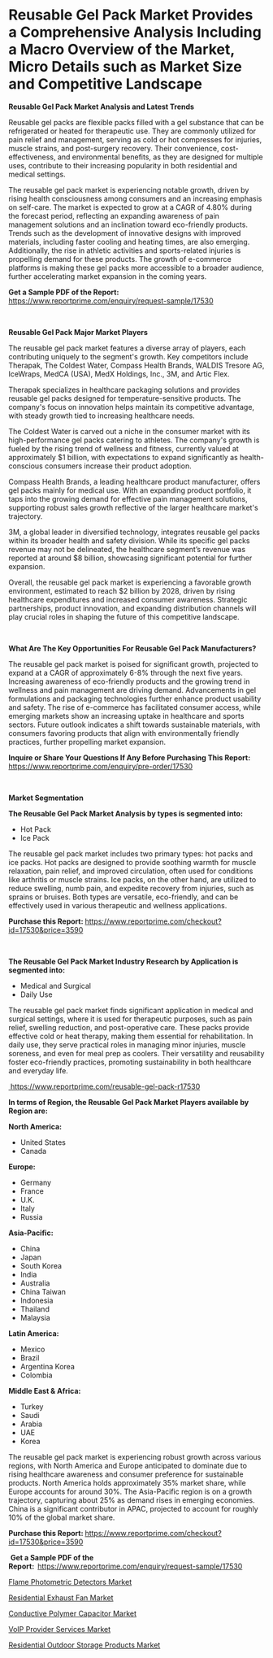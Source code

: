<p><h1>Reusable Gel Pack Market Provides a Comprehensive Analysis Including a Macro Overview of the Market, Micro Details such as Market Size and Competitive Landscape</h1></p><p><strong>Reusable Gel Pack Market Analysis and Latest Trends</strong></p>
<p><p>Reusable gel packs are flexible packs filled with a gel substance that can be refrigerated or heated for therapeutic use. They are commonly utilized for pain relief and management, serving as cold or hot compresses for injuries, muscle strains, and post-surgery recovery. Their convenience, cost-effectiveness, and environmental benefits, as they are designed for multiple uses, contribute to their increasing popularity in both residential and medical settings.</p><p>The reusable gel pack market is experiencing notable growth, driven by rising health consciousness among consumers and an increasing emphasis on self-care. The market is expected to grow at a CAGR of 4.80% during the forecast period, reflecting an expanding awareness of pain management solutions and an inclination toward eco-friendly products. Trends such as the development of innovative designs with improved materials, including faster cooling and heating times, are also emerging. Additionally, the rise in athletic activities and sports-related injuries is propelling demand for these products. The growth of e-commerce platforms is making these gel packs more accessible to a broader audience, further accelerating market expansion in the coming years.</p></p>
<p><strong>Get a Sample PDF of the Report:&nbsp;</strong> <a href="https://www.reportprime.com/enquiry/request-sample/17530?utm_campaign=113&utm_medium=2&utm_source=Github&utm_content=ia&utm_term=19112024&utm_id=reusable-gel-pack">https://www.reportprime.com/enquiry/request-sample/17530</a></p>
<p>&nbsp;</p>
<p><strong>Reusable Gel Pack Major Market Players</strong></p>
<p><p>The reusable gel pack market features a diverse array of players, each contributing uniquely to the segment's growth. Key competitors include Therapak, The Coldest Water, Compass Health Brands, WALDIS Tresore AG, IceWraps, MedCA (USA), MedX Holdings, Inc., 3M, and Artic Flex.</p><p>Therapak specializes in healthcare packaging solutions and provides reusable gel packs designed for temperature-sensitive products. The company's focus on innovation helps maintain its competitive advantage, with steady growth tied to increasing healthcare needs.</p><p>The Coldest Water is carved out a niche in the consumer market with its high-performance gel packs catering to athletes. The company's growth is fueled by the rising trend of wellness and fitness, currently valued at approximately $1 billion, with expectations to expand significantly as health-conscious consumers increase their product adoption.</p><p>Compass Health Brands, a leading healthcare product manufacturer, offers gel packs mainly for medical use. With an expanding product portfolio, it taps into the growing demand for effective pain management solutions, supporting robust sales growth reflective of the larger healthcare market's trajectory.</p><p>3M, a global leader in diversified technology, integrates reusable gel packs within its broader health and safety division. While its specific gel packs revenue may not be delineated, the healthcare segment’s revenue was reported at around $8 billion, showcasing significant potential for further expansion.</p><p>Overall, the reusable gel pack market is experiencing a favorable growth environment, estimated to reach $2 billion by 2028, driven by rising healthcare expenditures and increased consumer awareness. Strategic partnerships, product innovation, and expanding distribution channels will play crucial roles in shaping the future of this competitive landscape.</p></p>
<p>&nbsp;</p>
<p><strong>What Are The Key Opportunities For Reusable Gel Pack Manufacturers?</strong></p>
<p><p>The reusable gel pack market is poised for significant growth, projected to expand at a CAGR of approximately 6-8% through the next five years. Increasing awareness of eco-friendly products and the growing trend in wellness and pain management are driving demand. Advancements in gel formulations and packaging technologies further enhance product usability and safety. The rise of e-commerce has facilitated consumer access, while emerging markets show an increasing uptake in healthcare and sports sectors. Future outlook indicates a shift towards sustainable materials, with consumers favoring products that align with environmentally friendly practices, further propelling market expansion.</p></p>
<p><strong>Inquire or Share Your Questions If Any Before Purchasing This Report:</strong> <a href="https://www.reportprime.com/enquiry/pre-order/17530?utm_campaign=113&utm_medium=2&utm_source=Github&utm_content=ia&utm_term=19112024&utm_id=reusable-gel-pack">https://www.reportprime.com/enquiry/pre-order/17530</a></p>
<p>&nbsp;</p>
<p><strong>Market Segmentation</strong></p>
<p><strong>The Reusable Gel Pack Market Analysis by types is segmented into:</strong></p>
<p><ul><li>Hot Pack</li><li>Ice Pack</li></ul></p>
<p><p>The reusable gel pack market includes two primary types: hot packs and ice packs. Hot packs are designed to provide soothing warmth for muscle relaxation, pain relief, and improved circulation, often used for conditions like arthritis or muscle strains. Ice packs, on the other hand, are utilized to reduce swelling, numb pain, and expedite recovery from injuries, such as sprains or bruises. Both types are versatile, eco-friendly, and can be effectively used in various therapeutic and wellness applications.</p></p>
<p><strong>Purchase this Report:&nbsp;</strong><a href="https://www.reportprime.com/checkout?id=17530&price=3590&utm_campaign=113&utm_medium=2&utm_source=Github&utm_content=ia&utm_term=19112024&utm_id=reusable-gel-pack">https://www.reportprime.com/checkout?id=17530&price=3590</a></p>
<p>&nbsp;</p>
<p><strong>The Reusable Gel Pack Market Industry Research by Application is segmented into:</strong></p>
<p><ul><li>Medical and Surgical</li><li>Daily Use</li></ul></p>
<p><p>The reusable gel pack market finds significant application in medical and surgical settings, where it is used for therapeutic purposes, such as pain relief, swelling reduction, and post-operative care. These packs provide effective cold or heat therapy, making them essential for rehabilitation. In daily use, they serve practical roles in managing minor injuries, muscle soreness, and even for meal prep as coolers. Their versatility and reusability foster eco-friendly practices, promoting sustainability in both healthcare and everyday life.</p></p>
<p><a href="https://www.reportprime.com/reusable-gel-pack-r17530?utm_campaign=113&utm_medium=2&utm_source=Github&utm_content=ia&utm_term=19112024&utm_id=reusable-gel-pack">&nbsp;https://www.reportprime.com/reusable-gel-pack-r17530</a></p>
<p><strong>In terms of Region, the Reusable Gel Pack Market Players available by Region are:</strong></p>
<p>
    <p> <strong> North America: </strong>
        <ul>
            <li>United States</li>
            <li>Canada</li>
        </ul>
        </p> 
    <p> <strong> Europe: </strong>
        <ul>
            <li>Germany</li>
            <li>France</li>
            <li>U.K.</li>
            <li>Italy</li>
            <li>Russia</li>
        </ul>
        </p> 
    <p> <strong> Asia-Pacific: </strong>
        <ul>
            <li>China</li>
            <li>Japan</li>
            <li>South Korea</li>
            <li>India</li>
            <li>Australia</li>
            <li>China Taiwan</li>
            <li>Indonesia</li>
            <li>Thailand</li>
            <li>Malaysia</li>
        </ul>
        </p> 
    <p> <strong> Latin America: </strong>
        <ul>
            <li>Mexico</li>
            <li>Brazil</li>
            <li>Argentina Korea</li>
            <li>Colombia</li>
        </ul>
        </p> 
    <p> <strong> Middle East & Africa: </strong>
        <ul>
            <li>Turkey</li>
            <li>Saudi</li>
            <li>Arabia</li>
            <li>UAE</li>
            <li>Korea</li>
        </ul>
    </p>
    </p>
<p><p>The reusable gel pack market is experiencing robust growth across various regions, with North America and Europe anticipated to dominate due to rising healthcare awareness and consumer preference for sustainable products. North America holds approximately 35% market share, while Europe accounts for around 30%. The Asia-Pacific region is on a growth trajectory, capturing about 25% as demand rises in emerging economies. China is a significant contributor in APAC, projected to account for roughly 10% of the global market share.</p></p>
<p><strong>Purchase this Report: </strong><a href="https://www.reportprime.com/checkout?id=17530&price=3590&utm_campaign=113&utm_medium=2&utm_source=Github&utm_content=ia&utm_term=19112024&utm_id=reusable-gel-pack">https://www.reportprime.com/checkout?id=17530&price=3590</a></p>
<p>&nbsp;<strong>Get a Sample PDF of the Report:&nbsp;&nbsp;</strong><a href="https://www.reportprime.com/enquiry/request-sample/17530?utm_campaign=113&utm_medium=2&utm_source=Github&utm_content=ia&utm_term=19112024&utm_id=reusable-gel-pack">https://www.reportprime.com/enquiry/request-sample/17530</a></p>
<p><strong></strong></p>
<p><p><a href="https://www.linkedin.com/pulse/flame-photometric-detectors-market-growth-outlook-projected-vwn1e?utm_campaign=113&utm_medium=2&utm_source=Github&utm_content=ia&utm_term=19112024&utm_id=reusable-gel-pack">Flame Photometric Detectors Market</a></p><p><a href="https://github.com/AKSHATREPORTPRIME/Market-Research-Report-List-6/blob/main/residential-exhaust-fan-market.md?utm_campaign=113&utm_medium=2&utm_source=Github&utm_content=ia&utm_term=19112024&utm_id=reusable-gel-pack">Residential Exhaust Fan Market</a></p><p><a href="https://www.linkedin.com/pulse/conductive-polymer-capacitor-market-dynamics-2024-2031-projected-wp8fe?utm_campaign=113&utm_medium=2&utm_source=Github&utm_content=ia&utm_term=19112024&utm_id=reusable-gel-pack">Conductive Polymer Capacitor Market</a></p><p><a href="https://issuu.com/reportprime-2/docs/voip-provider-services-market-size-_385169fc9ad43e?utm_campaign=113&utm_medium=2&utm_source=Github&utm_content=ia&utm_term=19112024&utm_id=reusable-gel-pack">VoIP Provider Services Market</a></p><p><a href="https://github.com/BellAuer/Market-Research-Report-List-1/blob/main/residential-outdoor-storage-products-market.md?utm_campaign=113&utm_medium=2&utm_source=Github&utm_content=ia&utm_term=19112024&utm_id=reusable-gel-pack">Residential Outdoor Storage Products Market</a></p></p>